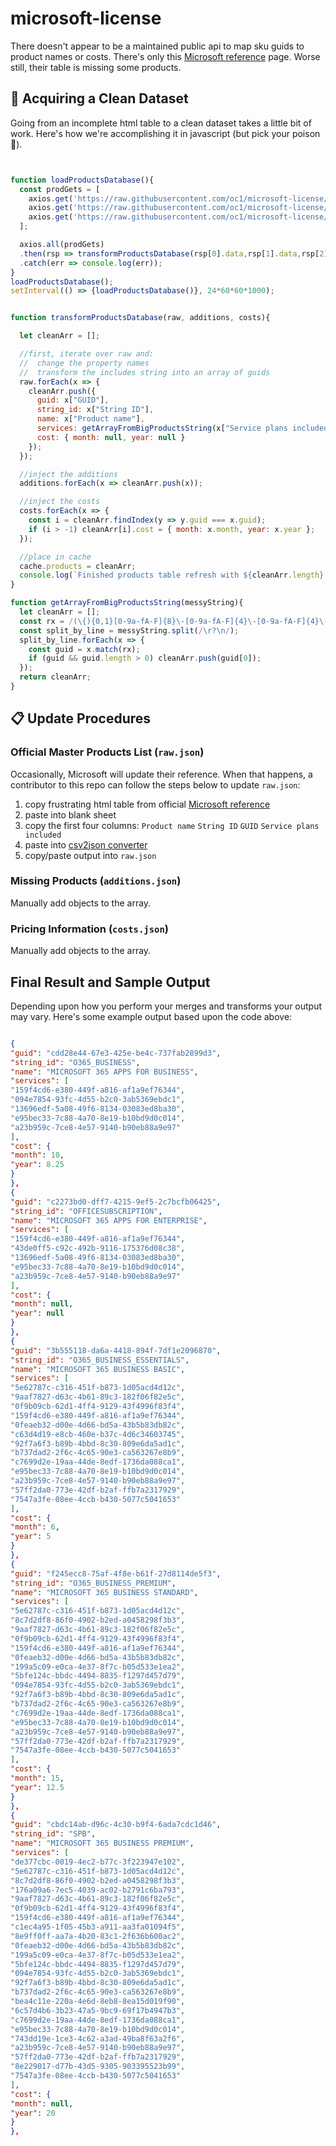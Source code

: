 # microsoft-license

There doesn't appear to be a maintained public api to map sku guids to product names or costs. There's only this [Microsoft reference](https://docs.microsoft.com/en-us/azure/active-directory/users-groups-roles/licensing-service-plan-reference) page. Worse still, their table is missing some products.


## 🧼 Acquiring a Clean Dataset

Going from an incomplete html table to a clean dataset takes a little bit of work. Here's how we're accomplishing it in javascript (but pick your poison 🧪).

```javascript


function loadProductsDatabase(){
  const prodGets = [
    axios.get('https://raw.githubusercontent.com/oc1/microsoft-license/master/raw.json'),
    axios.get('https://raw.githubusercontent.com/oc1/microsoft-license/master/additions.json'),
    axios.get('https://raw.githubusercontent.com/oc1/microsoft-license/master/costs.json')
  ];

  axios.all(prodGets)
  .then(rsp => transformProductsDatabase(rsp[0].data,rsp[1].data,rsp[2].data))
  .catch(err => console.log(err));
}
loadProductsDatabase();
setInterval(() => {loadProductsDatabase()}, 24*60*60*1000);


function transformProductsDatabase(raw, additions, costs){

  let cleanArr = [];

  //first, iterate over raw and:
  //  change the property names
  //  transform the includes string into an array of guids
  raw.forEach(x => {
    cleanArr.push({
      guid: x["GUID"],
      string_id: x["String ID"],
      name: x["Product name"],
      services: getArrayFromBigProductsString(x["Service plans included"]),
      cost: { month: null, year: null }
    });
  });

  //inject the additions
  additions.forEach(x => cleanArr.push(x));

  //inject the costs
  costs.forEach(x => {
    const i = cleanArr.findIndex(y => y.guid === x.guid);
    if (i > -1) cleanArr[i].cost = { month: x.month, year: x.year };
  });

  //place in cache
  cache.products = cleanArr;
  console.log(`Finished products table refresh with ${cleanArr.length} objects`);
}

function getArrayFromBigProductsString(messyString){
  let cleanArr = [];
  const rx = /(\{){0,1}[0-9a-fA-F]{8}\-[0-9a-fA-F]{4}\-[0-9a-fA-F]{4}\-[0-9a-fA-F]{4}\-[0-9a-fA-F]{12}(\}){0,1}/gm;
  const split_by_line = messyString.split(/\r?\n/);
  split_by_line.forEach(x => {
    const guid = x.match(rx);
    if (guid && guid.length > 0) cleanArr.push(guid[0]);
  });
  return cleanArr;
}

```


## 📋 Update Procedures

### Official Master Products List (`raw.json`)

Occasionally, Microsoft will update their reference. When that happens, a contributor to this repo can follow the steps below to update `raw.json`:

1. copy frustrating html table from official [Microsoft reference](https://docs.microsoft.com/en-us/azure/active-directory/users-groups-roles/licensing-service-plan-reference)
1. paste into blank sheet
1. copy the first four columns: `Product name` `String ID` `GUID` `Service plans included`
1. paste into [csv2json converter](https://csvjson.com/csv2json)
1. copy/paste output into `raw.json`

### Missing Products (`additions.json`)

Manually add objects to the array.

### Pricing Information (`costs.json`)

Manually add objects to the array.

## Final Result and Sample Output

Depending upon how you perform your merges and transforms your output may vary. Here's some example output based upon the code above:

```json

{
"guid": "cdd28e44-67e3-425e-be4c-737fab2899d3",
"string_id": "O365_BUSINESS",
"name": "MICROSOFT 365 APPS FOR BUSINESS",
"services": [
"159f4cd6-e380-449f-a816-af1a9ef76344",
"094e7854-93fc-4d55-b2c0-3ab5369ebdc1",
"13696edf-5a08-49f6-8134-03083ed8ba30",
"e95bec33-7c88-4a70-8e19-b10bd9d0c014",
"a23b959c-7ce8-4e57-9140-b90eb88a9e97"
],
"cost": {
"month": 10,
"year": 8.25
}
},
{
"guid": "c2273bd0-dff7-4215-9ef5-2c7bcfb06425",
"string_id": "OFFICESUBSCRIPTION",
"name": "MICROSOFT 365 APPS FOR ENTERPRISE",
"services": [
"159f4cd6-e380-449f-a816-af1a9ef76344",
"43de0ff5-c92c-492b-9116-175376d08c38",
"13696edf-5a08-49f6-8134-03083ed8ba30",
"e95bec33-7c88-4a70-8e19-b10bd9d0c014",
"a23b959c-7ce8-4e57-9140-b90eb88a9e97"
],
"cost": {
"month": null,
"year": null
}
},
{
"guid": "3b555118-da6a-4418-894f-7df1e2096870",
"string_id": "O365_BUSINESS_ESSENTIALS",
"name": "MICROSOFT 365 BUSINESS BASIC",
"services": [
"5e62787c-c316-451f-b873-1d05acd4d12c",
"9aaf7827-d63c-4b61-89c3-182f06f82e5c",
"0f9b09cb-62d1-4ff4-9129-43f4996f83f4",
"159f4cd6-e380-449f-a816-af1a9ef76344",
"0feaeb32-d00e-4d66-bd5a-43b5b83db82c",
"c63d4d19-e8cb-460e-b37c-4d6c34603745",
"92f7a6f3-b89b-4bbd-8c30-809e6da5ad1c",
"b737dad2-2f6c-4c65-90e3-ca563267e8b9",
"c7699d2e-19aa-44de-8edf-1736da088ca1",
"e95bec33-7c88-4a70-8e19-b10bd9d0c014",
"a23b959c-7ce8-4e57-9140-b90eb88a9e97",
"57ff2da0-773e-42df-b2af-ffb7a2317929",
"7547a3fe-08ee-4ccb-b430-5077c5041653"
],
"cost": {
"month": 6,
"year": 5
}
},
{
"guid": "f245ecc8-75af-4f8e-b61f-27d8114de5f3",
"string_id": "O365_BUSINESS_PREMIUM",
"name": "MICROSOFT 365 BUSINESS STANDARD",
"services": [
"5e62787c-c316-451f-b873-1d05acd4d12c",
"8c7d2df8-86f0-4902-b2ed-a0458298f3b3",
"9aaf7827-d63c-4b61-89c3-182f06f82e5c",
"0f9b09cb-62d1-4ff4-9129-43f4996f83f4",
"159f4cd6-e380-449f-a816-af1a9ef76344",
"0feaeb32-d00e-4d66-bd5a-43b5b83db82c",
"199a5c09-e0ca-4e37-8f7c-b05d533e1ea2",
"5bfe124c-bbdc-4494-8835-f1297d457d79",
"094e7854-93fc-4d55-b2c0-3ab5369ebdc1",
"92f7a6f3-b89b-4bbd-8c30-809e6da5ad1c",
"b737dad2-2f6c-4c65-90e3-ca563267e8b9",
"c7699d2e-19aa-44de-8edf-1736da088ca1",
"e95bec33-7c88-4a70-8e19-b10bd9d0c014",
"a23b959c-7ce8-4e57-9140-b90eb88a9e97",
"57ff2da0-773e-42df-b2af-ffb7a2317929",
"7547a3fe-08ee-4ccb-b430-5077c5041653"
],
"cost": {
"month": 15,
"year": 12.5
}
},
{
"guid": "cbdc14ab-d96c-4c30-b9f4-6ada7cdc1d46",
"string_id": "SPB",
"name": "MICROSOFT 365 BUSINESS PREMIUM",
"services": [
"de377cbc-0019-4ec2-b77c-3f223947e102",
"5e62787c-c316-451f-b873-1d05acd4d12c",
"8c7d2df8-86f0-4902-b2ed-a0458298f3b3",
"176a09a6-7ec5-4039-ac02-b2791c6ba793",
"9aaf7827-d63c-4b61-89c3-182f06f82e5c",
"0f9b09cb-62d1-4ff4-9129-43f4996f83f4",
"159f4cd6-e380-449f-a816-af1a9ef76344",
"c1ec4a95-1f05-45b3-a911-aa3fa01094f5",
"8e9ff0ff-aa7a-4b20-83c1-2f636b600ac2",
"0feaeb32-d00e-4d66-bd5a-43b5b83db82c",
"199a5c09-e0ca-4e37-8f7c-b05d533e1ea2",
"5bfe124c-bbdc-4494-8835-f1297d457d79",
"094e7854-93fc-4d55-b2c0-3ab5369ebdc1",
"92f7a6f3-b89b-4bbd-8c30-809e6da5ad1c",
"b737dad2-2f6c-4c65-90e3-ca563267e8b9",
"bea4c11e-220a-4e6d-8eb8-8ea15d019f90",
"6c57d4b6-3b23-47a5-9bc9-69f17b4947b3",
"c7699d2e-19aa-44de-8edf-1736da088ca1",
"e95bec33-7c88-4a70-8e19-b10bd9d0c014",
"743dd19e-1ce3-4c62-a3ad-49ba8f63a2f6",
"a23b959c-7ce8-4e57-9140-b90eb88a9e97",
"57ff2da0-773e-42df-b2af-ffb7a2317929",
"8e229017-d77b-43d5-9305-903395523b99",
"7547a3fe-08ee-4ccb-b430-5077c5041653"
],
"cost": {
"month": null,
"year": 20
}
},

```